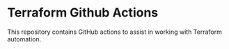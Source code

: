 # Terraform Github Actions

This repository contains GitHub actions to assist in working with Terraform automation.

